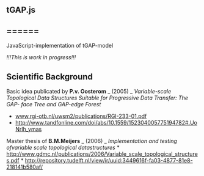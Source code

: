## tGAP.js
## ======

JavaScript-implementation of tGAP-model

*!!!This is work in progress!!!*

## Scientific Background

Basic idea publicated by **P.v. Oosterom** _ (2005) _ *Variable-scale Topological Data Structures Suitable for Progressive Data Transfer: The GAP-
face Tree and GAP-edge Forest*

* www.rgi-otb.nl/uwsm2/publications/RGI-233-01.pdf
* http://www.tandfonline.com/doi/abs/10.1559/152304005775194782#.UoNrlh_ymas

Master thesis of **B.M.Meijers** _ (2006) _ *Implementation and testing ofvariable scale topological datastructures*
	* http://www.gdmc.nl/publications/2006/Variable_scale_topological_structures.pdf
	* http://repository.tudelft.nl/view/ir/uuid:3449616f-fa03-4877-81e8-218141b580af/
